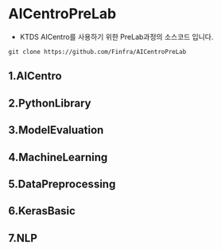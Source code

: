 # AICentroPreLab
* KTDS AICentro를 사용하기 위한 PreLab과정의 소스코드 입니다. 
```
git clone https://github.com/Finfra/AICentroPreLab
```
## 1.AICentro
## 2.PythonLibrary
## 3.ModelEvaluation
## 4.MachineLearning
## 5.DataPreprocessing
## 6.KerasBasic
## 7.NLP


